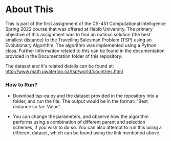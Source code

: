 # About This
This is part of the first assignment of the CS-451 Computational Intelligence Spring 2022 course that was offered at Habib University. The primary objective of this assignment was to find an optimal solution (the best smallest distance) to the Travelling Salesman Problem (TSP) using an Evolutionary Algorithm. The algorithm was implemented using a Python class. Further information related to this can be found in the documentation provided in the Documentation folder of this repository.

The dataset and it's related details can be found at: http://www.math.uwaterloo.ca/tsp/world/countries.html

<h3>How to Run?</h3>

  - Download tsp-ea.py and the dataset provided in the repository into a folder, and run the file. The output would be in the format: "Best distance so far: Value". 

  - You can change the parameters, and observe how the algorithm performs using a combination of different parent and selection schemes, if you wish to do so. You can also attempt to run this using a different dataset, which can be found using the link mentioned above. 
  
  
  
